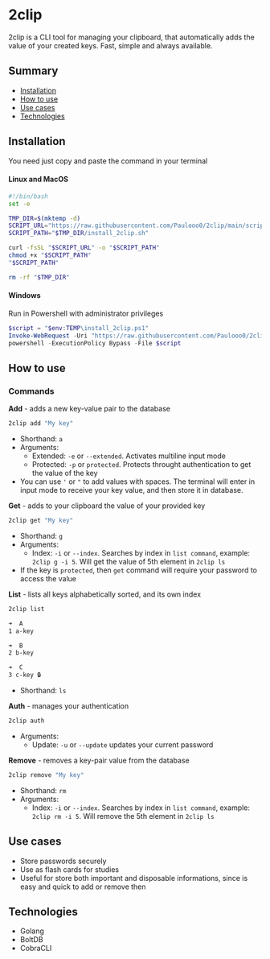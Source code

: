 # 2clip

2clip is a CLI tool for managing your clipboard, that automatically adds the value of your created keys. Fast, simple and always available.

## Summary

- [Installation](#installation)
- [How to use](#how-to-use)
- [Use cases](#use-cases)
- [Technologies](#technologies)

<h2 id="installation">Installation</h2>
You need just copy and paste the command in your terminal

#### Linux and MacOS

```sh
#!/bin/bash
set -e

TMP_DIR=$(mktemp -d)
SCRIPT_URL="https://raw.githubusercontent.com/Paulooo0/2clip/main/script/install_2clip.sh"
SCRIPT_PATH="$TMP_DIR/install_2clip.sh"

curl -fsSL "$SCRIPT_URL" -o "$SCRIPT_PATH"
chmod +x "$SCRIPT_PATH"
"$SCRIPT_PATH"

rm -rf "$TMP_DIR"
```

#### Windows

Run in Powershell with administrator privileges

```ps1
$script = "$env:TEMP\install_2clip.ps1"
Invoke-WebRequest -Uri "https://raw.githubusercontent.com/Paulooo0/2clip/main/script/install_2clip.ps1" -OutFile $script
powershell -ExecutionPolicy Bypass -File $script
```

<h2 id="how-to-use">How to use</h2>

### Commands

**Add** - adds a new key-value pair to the database

```bash
2clip add "My key"
```

- Shorthand: `a`
- Arguments:
  - Extended: `-e` or `--extended`. Activates multiline input mode
  - Protected: `-p` or `protected`. Protects throught authentication to get the value of the key
- You can use `'` or `"` to add values with spaces. The terminal will enter in input mode to receive your key value, and then store it in database.

**Get** - adds to your clipboard the value of your provided key

```bash
2clip get "My key"
```

- Shorthand: `g`
- Arguments:
  - Index: `-i` or `--index`. Searches by index in `list command`, example: `2clip g -i 5`. Will get the value of 5th element in `2clip ls`
- If the key is `protected`, then `get` command will require your password to access the value

**List** - lists all keys alphabetically sorted, and its own index

```bash
2clip list

➜  A
1 a-key

➜  B
2 b-key

➜  C
3 c-key 🔒
```

- Shorthand: `ls`

**Auth** - manages your authentication

```bash
2clip auth
```

- Arguments:
  - Update: `-u` or `--update` updates your current password

**Remove** - removes a key-pair value from the database

```bash
2clip remove "My key"
```

- Shorthand: `rm`
- Arguments:
  - Index: `-i` or `--index`. Searches by index in `list command`, example: `2clip rm -i 5`. Will remove the 5th element in `2clip ls`

<h2 id="use-cases">Use cases</h2>

- Store passwords securely
- Use as flash cards for studies
- Useful for store both important and disposable informations, since is easy and quick to add or remove then

<h2 id="technologies">Technologies</h2>

- Golang
- BoltDB
- CobraCLI
